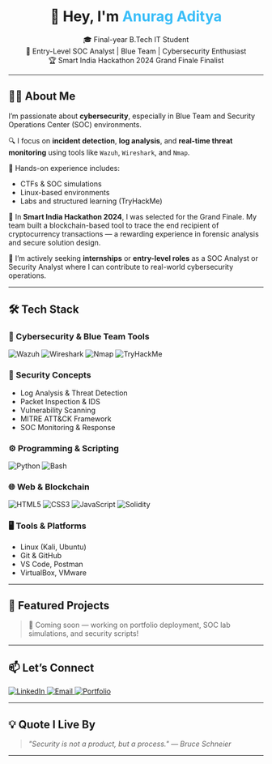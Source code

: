 <!-- Header / Banner -->
<h1 align="center">👋 Hey, I'm <span style="color:#38bdf8">Anurag Aditya</span></h1>
<p align="center">
🎓 Final-year B.Tech IT Student <br/>
🔐 Entry-Level SOC Analyst | Blue Team | Cybersecurity Enthusiast <br/>
🏆 Smart India Hackathon 2024 Grand Finale Finalist  
</p>

---

## 🧑‍💻 About Me

I’m passionate about **cybersecurity**, especially in Blue Team and Security Operations Center (SOC) environments.

🔍 I focus on **incident detection**, **log analysis**, and **real-time threat monitoring** using tools like `Wazuh`, `Wireshark`, and `Nmap`.

🧪 Hands-on experience includes:
- CTFs & SOC simulations
- Linux-based environments
- Labs and structured learning (TryHackMe)

🎯 In **Smart India Hackathon 2024**, I was selected for the Grand Finale. My team built a blockchain-based tool to trace the end recipient of cryptocurrency transactions — a rewarding experience in forensic analysis and secure solution design.

🚀 I’m actively seeking **internships** or **entry-level roles** as a SOC Analyst or Security Analyst where I can contribute to real-world cybersecurity operations.

---

## 🛠 Tech Stack

### 🧠 Cybersecurity & Blue Team Tools
![Wazuh](https://img.shields.io/badge/Wazuh-007ACC?style=flat&logo=wazuh&logoColor=white)
![Wireshark](https://img.shields.io/badge/Wireshark-1679A7?style=flat&logo=wireshark&logoColor=white)
![Nmap](https://img.shields.io/badge/Nmap-004C99?style=flat)
![TryHackMe](https://img.shields.io/badge/TryHackMe-212121?style=flat&logo=tryhackme&logoColor=red)

### 🔐 Security Concepts
- Log Analysis & Threat Detection  
- Packet Inspection & IDS  
- Vulnerability Scanning  
- MITRE ATT&CK Framework  
- SOC Monitoring & Response

### ⚙️ Programming & Scripting
![Python](https://img.shields.io/badge/Python-3776AB?style=flat&logo=python&logoColor=white)
![Bash](https://img.shields.io/badge/Bash-121011?style=flat&logo=gnu-bash&logoColor=white)

### 🌐 Web & Blockchain
![HTML5](https://img.shields.io/badge/HTML5-E34F26?style=flat&logo=html5&logoColor=white)
![CSS3](https://img.shields.io/badge/CSS3-1572B6?style=flat&logo=css3&logoColor=white)
![JavaScript](https://img.shields.io/badge/JavaScript-F7DF1E?style=flat&logo=javascript&logoColor=black)
![Solidity](https://img.shields.io/badge/Solidity-363636?style=flat&logo=solidity&logoColor=white)

### 🖥️ Tools & Platforms
- Linux (Kali, Ubuntu)  
- Git & GitHub  
- VS Code, Postman  
- VirtualBox, VMware  

---

## 📂 Featured Projects

> 🚧 Coming soon — working on portfolio deployment, SOC lab simulations, and security scripts!

---

## 📫 Let’s Connect

<p align="left">
  <a href="https://linkedin.com/in/anurag-aditya-soc" target="_blank">
    <img alt="LinkedIn" src="https://img.shields.io/badge/LinkedIn-0077B5?style=flat&logo=linkedin&logoColor=white"/>
  </a>
  <a href="mailto:anurag.aditya1281@gmail.com">
    <img alt="Email" src="https://img.shields.io/badge/Email-D14836?style=flat&logo=gmail&logoColor=white"/>
  </a>
  <a href="https://yourdomain.tech" target="_blank">
    <img alt="Portfolio" src="https://img.shields.io/badge/Portfolio-121212?style=flat&logo=vercel&logoColor=white"/>
  </a>
</p>

---

## 💡 Quote I Live By

> *"Security is not a product, but a process." — Bruce Schneier*

---
